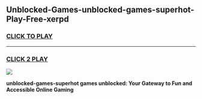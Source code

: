 
## Unblocked-Games-unblocked-games-superhot-Play-Free-xerpd
<h3>
<a href="https://premium76.site?title=unblocked-games-superhot&ref=19M">CLICK TO PLAY</a></h3>
<hr>

<h3>
<a href="https://premium76.site?title=unblocked-games-superhot&ref=19M">CLICK 2 PLAY</a>
  
</h3>

<a href="https://premium76.site?title=unblocked-games-superhot&ref=19M"><img src="https://clearcache.store/games.png"></a>


**unblocked-games-superhot games unblocked: Your Gateway to Fun and Accessible Online Gaming**
